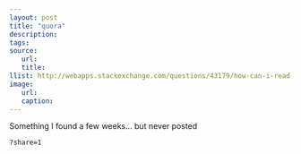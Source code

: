 ```yaml
---
layout: post
title: "quora"
description:
tags:
source:
   url:
   title:
llist: http://webapps.stackexchange.com/questions/43179/how-can-i-read-all-answers-on-quora-without-having-to-register
image:
   url:
   caption:
---
```

Something I found a few weeks... but never posted

	?share=1